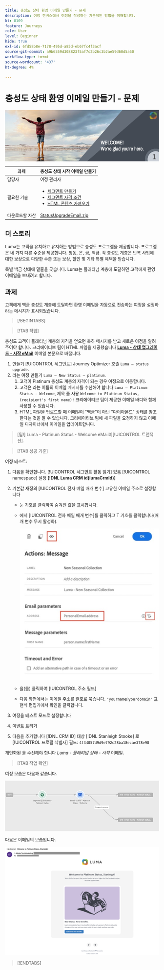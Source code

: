 ```yaml
---
title: 충성도 상태 환영 이메일 만들기 - 문제
description: 여정 캔버스에서 여정을 작성하는 기본적인 방법을 이해합니다.
kt: 8109
feature: Journeys
role: User
level: Beginner
hide: true
exl-id: 6fd58b8e-7178-495d-a85d-eb67fc4f3acf
source-git-commit: a9b6559d308823f5af7c2b26c3b2ae59d60d5a60
workflow-type: tm+mt
source-wordcount: '437'
ht-degree: 4%

---
```


# 충성도 상태 환영 이메일 만들기 - 문제

![충성도 상태 환영 이메일 - 챌린지 배너](/help/challenges/assets/email-assets/luma-transactional-onboarding-1.png)

| 과제 | 충성도 상태 시작 이메일 만들기 |
|---|---|
| 담당자 | 여정 관리자 |
| 필요한 기술 | <ul><li>[세그먼트 만들기](https://experienceleague.adobe.com/docs/journey-optimizer-learn/tutorials/profiles-segments-subscriptions/create-segments.html)</li> <li>[세그먼트 자격 조건](https://experienceleague.adobe.com/docs/journey-optimizer-learn/tutorials/create-journeys/use-case-read-segment-qualification.html)</li><li>[HTML 콘텐츠 가져오기](https://experienceleague.adobe.com/docs/journey-optimizer-learn/tutorials/create-messages/create-emails/import-and-author-html-email-content.html)</li></ul> |
| 다운로드할 자산 | [StatusUpgradeEmail.zip](/help/challenges/assets/email-assets/StatusUpgradeEmail.zip) |

## 더 스토리

Luma는 고객을 유치하고 유지하는 방법으로 충성도 프로그램을 제공합니다. 프로그램은 네 가지 다른 수준을 제공합니다. 청동, 은, 금, 백금. 각 충성도 계층은 반복 사업에 대한 보상으로 다양한 수준 또는 보상, 할인 및 기타 특별 혜택을 받습니다.

특별 백금 상태에 밑줄을 긋습니다. Luma는 플래티넘 계층에 도달하면 고객에게 환영 이메일을 보내려고 합니다.

## 과제

고객에게 백금 충성도 계층에 도달하면 환영 이메일을 자동으로 전송하는 여정을 설정하라는 메시지가 표시되었습니다.

>[!BEGINTABS]

>[!TAB 작업]

충성도 고객이 플래티넘 계층의 자격을 얻으면 축하 메시지를 받고 새로운 이점을 알려주어야 합니다. 크리에이티브 팀이 HTML 파일을 제공했습니다 **[Luma - 상태 업그레이드 - 시작 eMail](/help/challenges/assets/email-assets/StatusUpgradeEmail.zip)** 이메일 본문으로 바꿉니다.

1. 만들기 [!UICONTROL 세그먼트] Journey Optimizer 호출 `Luma – status upgrade`.
2. 라는 여정 만들기 `Luma – New Status – platinum`.
   1. 고객이 Platinum 충성도 계층의 자격이 되는 경우 여정으로 이동합니다.
   2. 고객은 라는 이름의 이메일 메시지를 수신해야 합니다 `Luma – Platinum Status - Welcome`, 제목 줄 사용 `Welcome to Platinum Status, (recipient's first name)!` 크리에이티브 팀이 제공한 이메일 바디와 함께 사용할 수 있습니다.
   3. HTML 파일을 업로드할 때 이메일이 &quot;백금&quot;이 아닌 &quot;다이아몬드&quot; 상태를 참조한다는 것을 알 수 있습니다. 크리에이티브 팀에 새 파일을 요청하지 않고 이메일 디자이너에서 이메일을 업데이트합니다.

>[팁!]
> Luma - Platinum Status - Welcome eMail이[!UICONTROL 트랜잭션].


>[!TAB 성공 기준]

여정 테스트:

1. 다음을 확인합니다. [!UICONTROL 세그먼트 활동 읽기] 있음 [!UICONTROL namespace] 설정 **[!DNL Luma CRM id(lumaCrmId)]**
2. 기본값 재정의 [!UICONTROL 전자 메일 매개 변수] 고유한 이메일 주소로 설정합니다
   * 눈 기호를 클릭하여 숨겨진 값을 표시합니다.
   * 에서 [!UICONTROL 전자 메일 매개 변수]를 클릭하고 T 기호를 클릭합니다(매개 변수 무시 활성화).

       ![전자 메일 매개 변수 무시](/help/challenges/assets/c3-override-email-paramters.jpg)
   
   * 을(를) 클릭하여 [!UICONTROL 주소 필드]
   * 다음 화면에서는 이메일 주소를 괄호로 묶습니다. `"yourname@yourdomain"` 표현식 편집기에서 확인을 클릭합니다.


3. 여정을 테스트 모드로 설정합니다
4. 이벤트 트리거
5. 다음을 추가합니다 [!DNL CRM ID] 대상 [!DNL Stanleigh Stooke] 로 [!UICONTROL 프로필 식별자] 필드: `4f34057d9d9e792c28ba18ecae378e98`

개인화된 을 수신해야 합니다 *Luma - 플래티넘 상태 - 시작* 이메일.

>[!TAB 작업 확인]

여정 모습은 다음과 같습니다.

![platinum-status-upgrade-여정](/help/challenges/assets/journey-luma-status-upgrade.png)


다음은 이메일의 모습입니다.

![Luma - 상태 업그레이드 - 시작 eMail](/help/challenges/assets/status-upgrade-welcome-email.png)

>[!ENDTABS]
